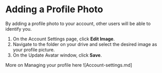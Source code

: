 # Adding a Profile Photo

By adding a profile photo to your account, other users will be able to identify you.

1. On the Account Settings page, click **Edit Image**.
2. Navigate to the folder on your drive and select the desired image as your profile picture. 
3. On the Update Avatar window, click **Save**.

More on Managing your profile here ![Account-settings.md]
